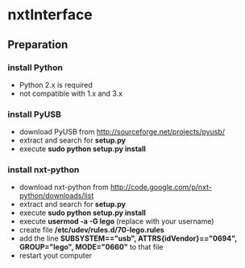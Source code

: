 # nxtInterface

## Preparation

### install Python

* Python 2.x is required
* not compatible with 1.x and 3.x

### install PyUSB

* download PyUSB from http://sourceforge.net/projects/pyusb/
* extract and search for __setup.py__
* execute __sudo python setup.py install__

### install nxt-python

* download nxt-python from http://code.google.com/p/nxt-python/downloads/list
* extract and search for __setup.py__
* execute __sudo python setup.py install__
* execute __usermod -a -G lego <username>__ (replace <username> with your username)
* create file __/etc/udev/rules.d/70-lego.rules__
* add the line __SUBSYSTEM=="usb", ATTRS{idVendor}=="0694", GROUP="lego", MODE="0660"__ to that file
* restart yout computer